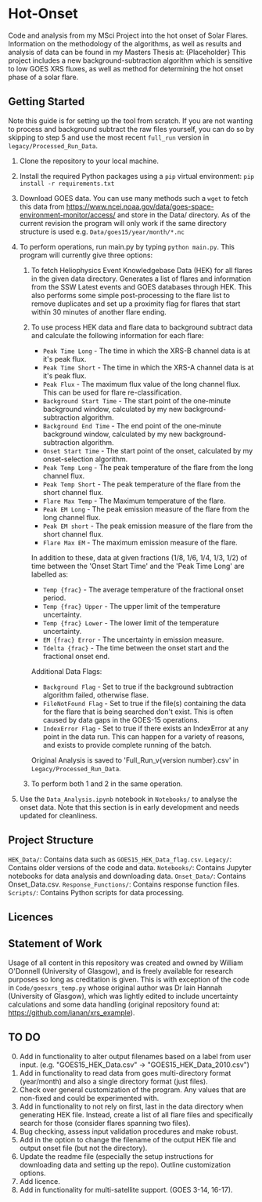 # Hot-Onset
Code and analysis from my MSci Project into the hot onset of Solar Flares. Information on the methodology of the algorithms, as well as results and analysis of data can be found in my Masters Thesis at: {Placeholder}
This project includes a new background-subtraction algorithm which is sensitive to low GOES XRS fluxes, as well as method for determining the hot onset phase of a solar flare.

## Getting Started
Note this guide is for setting up the tool from scratch. If you are not wanting to process and background subtract the raw files yourself, you can do so by skipping to step 5 and use the most recent `full_run` version in `legacy/Processed_Run_Data`.

1. Clone the repository to your local machine.
2. Install the required Python packages using a `pip` virtual environment: `pip install -r requirements.txt`
3. Download GOES data. You can use many methods such a `wget` to fetch this data from https://www.ncei.noaa.gov/data/goes-space-environment-monitor/access/ and store in the Data/ directory. As of the current revision the program will only work if the same directory structure is used e.g. `Data/goes15/year/month/*.nc`
4. To perform operations, run main.py by typing `python main.py`. This program will currently give three options:

    1. To fetch Heliophysics Event Knowledgebase Data (HEK) for all flares in the given data directory. Generates a list of flares and information from the SSW Latest events and GOES databases through HEK. This also performs some simple post-processing to the flare list to remove duplicates and set up a proximity flag for flares that start within 30 minutes of another flare ending.

    2. To use process HEK data and flare data to background subtract data and calculate the following information for each flare:
        * `Peak Time Long` - The time in which the XRS-B channel data is at it's peak flux.
        * `Peak Time Short` - The time in which the XRS-A channel data is at it's peak flux.
        * `Peak Flux` - The maximum flux value of the long channel flux. This can be used for flare re-classification.
        * `Background Start Time` - The start point of the one-minute background window, calculated by my new background-subtraction algorithm.
        * `Background End Time` - The end point of the one-minute background window, calculated by my new background-subtraction algorithm.
        * `Onset Start Time` - The start point of the onset, calculated by my onset-selection algorithm.
        * `Peak Temp Long` - The peak temperature of the flare from the long channel flux.
        * `Peak Temp Short` - The peak temperature of the flare from the short channel flux.
        * `Flare Max Temp` - The Maximum temperature of the flare.
        * `Peak EM Long` - The peak emission measure of the flare from the long channel flux.
        * `Peak EM short` - The peak emission measure of the flare from the short channel flux.
        * `Flare Max EM` - The maximum emission measure of the flare.

        In addition to these, data at given fractions (1/8, 1/6, 1/4, 1/3, 1/2) of time between the 'Onset Start Time' and the 'Peak Time Long' are labelled as:
        * `Temp {frac}` - The average temperature of the fractional onset period.
        * `Temp {frac} Upper` - The upper limit of the temperature uncertainty.
        * `Temp {frac} Lower` - The lower limit of the temperature uncertainty.
        * `EM {frac} Error` - The uncertainty in emission measure.
        * `Tdelta {frac}` - The time between the onset start and the fractional onset end.

        Additional Data Flags:
        * `Background Flag` - Set to true if the background subtraction algorithm failed, otherwise flase.
        * `FileNotFound Flag` - Set to true if the file(s) containing the data for the flare that is being searched don't exist. This is often caused by data gaps in the GOES-15 operations.
        * `IndexError Flag` - Set to true if there exists an IndexError at any point in the data run. This can happen for a variety of reasons, and exists to provide complete running of the batch.

        Original Analysis is saved to 'Full_Run_v{version number}.csv' in `Legacy/Processed_Run_Data`.

    3. To perform both 1 and 2 in the same operation.

5. Use the `Data_Analysis.ipynb` notebook in `Notebooks/` to analyse the onset data. Note that this section is in early development and needs updated for cleanliness. 


## Project Structure
`HEK_Data/`: Contains data such as `GOES15_HEK_Data_flag.csv`.
`Legacy/`: Contains older versions of the code and data.
`Notebooks/`: Contains Jupyter notebooks for data analysis and downloading data.
`Onset_Data/`: Contains Onset_Data.csv.
`Response_Functions/`: Contains response function files.
`Scripts/`: Contains Python scripts for data processing.

## Licences

## Statement of Work
Usage of all content in this repository was created and owned by  William O'Donnell (University of Glasgow), and is freely available for research purposes so long as creditation is given. This is with exception of the code in `Code/goesxrs_temp.py` whose original author was Dr Iain Hannah (University of Glasgow), which was lightly edited to include uncertainty calculations and some data handling (original repository found at: https://github.com/ianan/xrs_example).

## TO DO
 0. Add in functionality to alter output filenames based on a label from user input. (e.g. "GOES15_HEK_Data.csv" -> "GOES15_HEK_Data_2010.csv")
 1. Add in functionality to read data from goes multi-directory format (year/month) and also a single directory format (just files).
 2. Check over general customization of the program. Any values that are non-fixed and could be experimented with.
 3. Add in functionality to not rely on first, last in the data directory when generating HEK file. Instead, create a list of all flare files and specifically search for those (consider flares spanning two files).
 4. Bug checking, assess input validation procedures and make robust.
 5. Add in the option to change the filename of the output HEK file and output onset file (but not the directory).
 6. Update the readme file (especially the setup instructions for downloading data and setting up the repo). Outline customization options.
 7. Add licence.
 8. Add in functionality for multi-satellite support. (GOES 3-14, 16-17).
